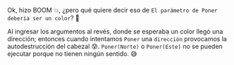 Ok, hizo BOOM :boom:, ¿pero qué quiere decir eso de `El parámetro de Poner debería ser un color`? :thought_balloon:

Al ingresar los argumentos al revés, donde se esperaba un color llegó una dirección; entonces cuando intentamos `Poner` una `dirección` provocamos la autodestrucción del cabezal :cold_sweat:. `Poner(Norte)` o `Poner(Este)` no se pueden ejecutar porque no tienen ningún sentido. :sweat_smile: